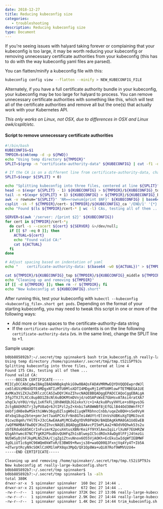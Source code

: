 ```yaml
---
date: 2018-12-27
title: Reducing kubeconfig size
categories:
   - troubleshooting
description: Reducing kubeconfig size
type: Document
---
```


If you're seeing issues with halyard taking forever or complaining that your kubeconfig is too large, it may be worth reducing your kubeconfig or removing unnecessary certificate authorities from your kubeconfig (this has to do with the way kubeconfig yaml files are parsed).

You can flatten/minify a kubeconfig file with this:

```bash
kubeconfig config view --flatten --minify > NEW_KUBECONFIG_FILE
```

Alternately, if you have a full certificate authority bundle in your kubeconfig, your kubeconfig may be too large for halyard to process.  You can remove unnecessary certificate authorities with something like this, which will test all of the certificate authorities and remove all but the one(s) that actually work with your Kubernetes API.

*This only works on Linux, not OSX, due to differences in OSX and Linux awk/csplit/etc.*

#### Script to remove unnecessary certificate authorities

```bash
#!/bin/bash
KUBECONFIG=$1
TMPDIR=$(mktemp -d -p ${PWD})
echo "Using temp directory ${TMPDIR}"
SPLIT=$(grep -n "certificate-authority-data" ${KUBECONFIG} | cut -f1 -d:)

# If the CA is on a different line from certificate-authority-data, change this to +1
SPLIT=$(expr ${SPLIT} + 0)

echo "Splitting kubeconfig into three files, centered at line ${SPLIT}"
head -n $(expr ${SPLIT} - 1) ${KUBECONFIG} > ${TMPDIR}/${KUBECONFIG}_top
tail -n +$(expr ${SPLIT} + 1) ${KUBECONFIG} > ${TMPDIR}/${KUBECONFIG}_bottom
awk -v rownum="${SPLIT}" 'NR==rownum{print $NF}' ${KUBECONFIG} | base64 -d > ${TMPDIR}/${KUBECONFIG}_ca
csplit -sk -f ${TMPDIR}/cert- ${TMPDIR}/${KUBECONFIG}_ca '/END/1' '{*}' &> /dev/null
echo "Found $(ls ${TMPDIR}/cert-* | wc -l) CAs, testing all of them ..."

SERVER=$(awk '/server: /{print $2}' ${KUBECONFIG})
for cert in ${TMPDIR}/cert-*;
  do curl -s --cacert ${cert} ${SERVER} &>/dev/null;
  if [[ $? -eq 0 ]]; then
    ACTUAL=${cert}
    echo "Found valid CA:"
    cat ${ACTUAL}
  fi
done

# Adjust spacing based on indentation of yaml
echo "    certificate-authority-data: $(base64 -w0 ${ACTUAL})" > ${TMPDIR}/${KUBECONFIG}_middle

cat ${TMPDIR}/${KUBECONFIG}_top ${TMPDIR}/${KUBECONFIG}_middle ${TMPDIR}/${KUBECONFIG}_bottom > ${KUBECONFIG}.short
echo "Cleaning up and removing ${TMPDIR}"
if [[ -d ${TMPDIR} ]]; then rm -r ${TMPDIR}; fi
echo "New kubeconfig at ${KUBECONFIG}.short"
```

After running this, test your kubeconfig with `kubectl --kubeconfig <kubeconfig_file>.short get pods`.  Depending on the format of your starting kubeconfig,  you may need to tweak this script in one or more of the following ways:

* Add more or less spaces to the certificate-authority-data string
* If the `certificate-authority-data` contents is on the line following `certificate-authority-data` (vs. in the same line), change the SPLIT line to +1.

Sample usage:

```bash
b0bb885892b7:~/.secret/tmp spinnaker$ bash trim_kubeconfig.sh really-large-kubeconfig
Using temp directory /home/spinnaker/.secret/tmp/tmp.t52iSPT9Js
Splitting kubeconfig into three files, centered at line 4
Found 175 CAs, testing all of them ...
Found valid CA:
-----BEGIN CERTIFICATE-----
MIICyDCCAbCgAwIBAgIBADANBgkqhkiG9w0BAQsFADAVMRMwEQYDVQQDEwprdWJl
cm5ldGVzMB4XDTE4MDgxNTIzMTU0MloXDTI4MDgxMjIzMTU0MlowFTETMBEGA1UE
AxMKa3ViZXJuZXRlczCCASIwDQYJKoZIhvcNAQEBBQADggEPADCCAQoCggEBALgA
3fgJTXJ7LXCc8upBO1Z8cNl6uBOKMtmDVnjd/oOSAPsWxE7GbHsvATAsi4ratXA7
xhgCk/oY0U/r6yL1xKfkFLj8h8WdQbJG1xkxY/c+1+Azku8PuyVHYLe+s0Xgvo3G
ZctgBAEKRGTrj3yPU8aQr6JtIPzl2yZ+Xnbi7aR8WWBf8jEfGLlB44Od30WnfFCf
UebfjdH8e8wMSkthiWWv36gyDZlsgW0oIiyqWTRbhncCnbb/uqeZeBQH+sSe0VyH
4Fxbq18up2bte+pmrJet7aa6PCXcFrNn8GTei4WUYtrElVnVshUBKuXgTQMUJovX
91cwz8qmh/YHlTE+J3cCAwEAAaMjMCEwDgYDVR0PAQH/BAQDAgKkMA8GA1UdEwEB
/wQFMAMBAf8wDQYJKoZIhvcNAQELBQADggEBAAvcPI5mPLAa2+NOdV0Qhwk53s2u
zbTERdu6G85KCrInFvimrK2pcuX4tusXBNrKeiFf9YXlAeuIqiLrlXuNF7EUHRZW
Q5gAhYwmc87NCfYgKR2PbuBUvQUHFqZh1sBlwepIC5cdROxX4wDg0lFFjJ4tmzGi
NU5WSyDjhFJkpMLNSZXA/CjgZg1ZtvuNnox6O55VjAOKh+EcEku1wIdgWfIEBMWF
3gOLiUT1c6gHC96WQm0kWToR/E3BWO9+Rwvjs38+wa6Q00QJFxnjVq4Yy4T+Ib5A
+dTwrptRcyN9cSOKlCzKM1lmPX8qo3MpQ/QX1Op8Wa+uQi07Rof9WMVUzU4=
-----END CERTIFICATE-----

Cleaning up and removing /home/spinnaker/.secret/tmp/tmp.t52iSPT9Js
New kubeconfig at really-large-kubeconfig.short
b0bb885892b7:~/.secret/tmp spinnaker$
b0bb885892b7:~/.secret/tmp spinnaker$ ls -alh
total 380K
drwxr-xr-x  5 spinnaker spinnaker  160 Dec 27 14:44 .
drwxr-xr-x 21 spinnaker spinnaker  672 Dec 27 14:44 ..
-rw-r--r--  1 spinnaker spinnaker 372K Dec 27 13:06 really-large-kubeconfig
-rw-r--r--  1 spinnaker spinnaker 2.9K Dec 27 14:44 really-large-kubeconfig.short
-rw-r--r--  1 spinnaker spinnaker 1.4K Dec 27 14:44 trim_kubeconfig.sh
```
